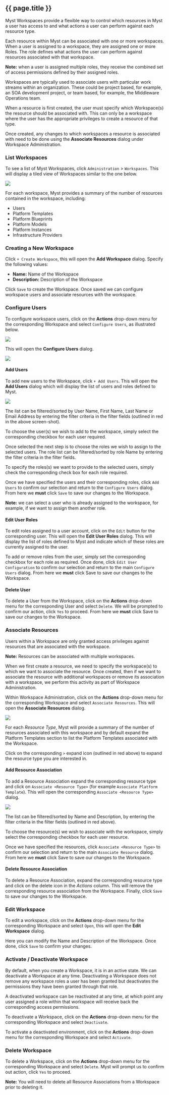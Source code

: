 ## {{ page.title }}

Myst Workspaces provide a flexible way to control which resources in Myst a user has access to and what actions a user can perform against each resource type.

Each resource within Myst can be associated with one or more workspaces. When a user is assigned to a workspace, they are assigned one or more Roles. The role defines what actions the user can perform against resources associated with that workspace.

**Note:** when a user is assigned multiple roles, they receive the combined set of access permissions defined by their assigned roles. 

Workspaces are typically used to associate users with particular work streams within an organization. These could be project based, for example, an SOA development project, or team based, for example, the Middleware Operations team. 

When a resource is first created, the user must specify which Workspace(s) the resource should be associated with. This can only be a workspace where the user has the appropriate privileges to create a resource of that type.

Once created, any changes to which workspaces a resource is associated with need to be done using the **Associate Resources** dialog under Workspace Administration.

### List Workspaces
To see a list of Myst Workspaces, click  `Administration` > `Workspaces`. This will display a tiled view of Workspaces similar to the one below.

![](img/workspaceList.png)

For each workspace, Myst provides a summary of the number of resources contained in the workspace, including:
* Users
* Platform Templates
* Platform Blueprints
* Platform Models
* Platform Instances
* Infrastructure Providers

### Creating a New Workspace
Click `+ Create Workspace`, this will open the **Add Workspace** dialog. Specify the following values:

* **Name:** Name of the Workspace
* **Description:** Description of the Workspace

Click `Save` to create the Workspace. Once saved we can configure workspace users and associate resources with the workspace.

### Configure Users
To configure workspace users, click on the  **Actions** drop-down menu for the corresponding Workspace and select `Configure Users`, as illustrated below. 

![](img/workspaceAction.png)

This will open the **Configure Users** dialog.

![](img/workspaceConfigureUsers.png)

#### Add Users
To add new users to the Workspace, click `+ Add Users`. This will open the **Add Users** dialog which will display the list of users and roles defined to Myst.

![](img/workspaceAddUsers.png)

The list can be filtered/sorted by User Name, First Name, Last Name or Email Address by entering the filter criteria in the filter fields (outlined in red in the above screen-shot).

To choose the user(s) we wish to add to the workspace, simply select the corresponding checkbox for each user required.

Once selected the next step is to choose the roles we wish to assign to the selected users. The role list can be filtered/sorted by role Name by entering the filter criteria in the filter fields.

To specify the roles(s) we want to provide to the selected users, simply check the corresponding check box for each role required.

Once we have specified the users and their corresponding roles, click `Add Users` to confirm our selection and return to the `Configure Users` dialog. From here we **must** click `Save` to save our changes to the Workspace.

**Note:** we can select a user who is already assigned to the workspace, for example, if we want to assign them another role.

#### Edit User Roles
To edit roles assigned to a user account, click on the `Edit` button for the corresponding user. This will open the **Edit User Roles** dialog. This will display the list of roles defined to Myst and indicate which of these roles are currently assigned to the user.

To add or remove roles from the user, simply set the corresponding checkbox for each role as required. Once done, click `Edit User Configuration` to confirm our selection and return to the main `Configure Users` dialog. From here we **must** click Save to save our changes to the Workspace.

#### Delete User
To delete a User from the Workspace, click on the  **Actions** drop-down menu for the corresponding User and select `Delete`. We will be prompted to confirm our action, click `Yes` to proceed. From here we **must** click Save to save our changes to the Workspace.

### Associate Resources
Users within a Workspace are only granted access privileges against resources that are associated with the workspace. 

**Note:** Resources can be associated with multiple workspaces.

When we first create a resource, we need to specify the workspace(s) to which we want to associate the resource. Once created, then if we want to associate the resource with additional workspaces or remove its association with a workspace, we perform this activity as part of Workspace Administration.

Within Workspace Administration, click on the  **Actions** drop-down menu for the corresponding Workspace and select `Associate Resources`. This will open the **Associate Resources** dialog.

![](img/workspaceAssociateResource.png)

For each *Resource Type*, Myst will provide a summary of the number of resources associated with this workspace and by default expand the Platform Templates section to list the Platform Templates associated with the Workspace.

Click on the corresponding `>` expand icon (outlined in red above) to expand the resource type you are interested in.

#### Add Resource Association
To add a Resource Association expand the corresponding resource type and click on `Associate <Resource Type>` (for example `Associate Platform Template`). This will open the corresponding `Associate <Resource Type>` dialog.

![](img/workspaceAssociateResourceType.png)

The list can be filtered/sorted by Name and Description, by entering the filter criteria in the filter fields (outlined in red above).

To choose the resource(s) we wish to associate with the workspace, simply select the corresponding checkbox for each user resource.

Once we have specified the resources, click `Associate <Resource Type>` to confirm our selection and return to the main `Associate Resource` dialog. From here we **must** click Save to save our changes to the Workspace.

#### Delete Resource Association
To delete a Resource Association, expand the corresponding resource type and click on the delete icon in the *Actions* column. This will remove the corresponding resource association from the Workspace. Finally, click `Save` to save our changes to the Workspace.

### Edit Workspace
To edit a workspace, click on the **Actions** drop-down menu for the corresponding Workspace and select `Open`, this will open the **Edit Workspace** dialog.

Here you can modify the Name and Description of the Workspace. Once done, click `Save` to confirm your changes.

### Activate / Deactivate Workspace
By default, when you create a Workspace, it is in an active state. We can deactivate a Workspace at any time. Deactivating a Workspace does not remove any workspace roles a user has been granted but deactivates the permissions they have been granted through that role.

A deactivated workspace can be reactivated at any time, at which point any user assigned a role within that workspace will receive back the corresponding access permissions.

To deactivate a Workspace, click on the  **Actions** drop-down menu for the corresponding Workspace and select `Deactivate`.

To activate a deactivated environment, click on the **Actions** drop-down menu for the corresponding Workspace and select `Activate`.

### Delete Workspace
To delete a Workspace, click on the **Actions** drop-down menu for the corresponding Workspace and select `Delete`. Myst will prompt us to confirm out action, click `Yes` to proceed.

**Note:** You will need to delete all Resource Associations from a Workspace prior to deleting it.
